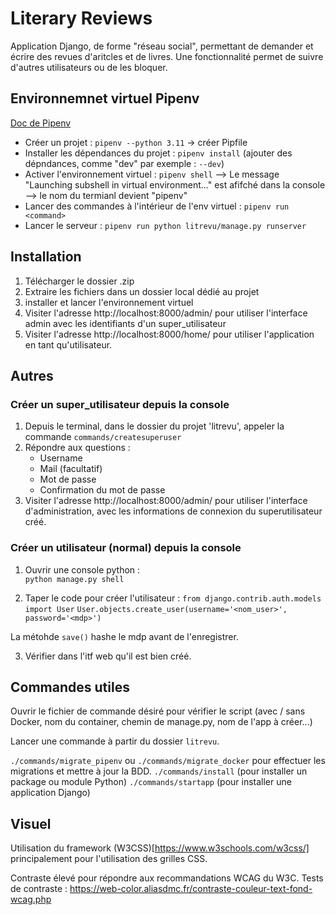 
# Literary Reviews 
Application Django, de forme "réseau social", permettant de demander et écrire des revues d'aritcles et de livres. Une fonctionnalité permet de suivre d'autres utilisateurs ou de les bloquer. 

## Environnemnet virtuel Pipenv 
[Doc de Pipenv](https://post-it.pycolore.fr/post-it/python/pipenv) 

*  Créer un projet : `pipenv --python 3.11` -> créer Pipfile 
*  Installer les dépendances du projet : `pipenv install` (ajouter des dépndances, comme "dev" par exemple : `--dev`) 
*  Activer l'environnement virtuel : `pipenv shell` 
    --> Le message "Launching subshell in virtual environment..." est afifché dans la console  
    --> le nom du termianl devient "pipenv" 
*  Lancer des commandes à l'intérieur de l'env virtuel : `pipenv run <command>` 
*  Lancer le serveur : `pipenv run python litrevu/manage.py runserver` 


## Installation 

1. Télécharger le dossier .zip 
2. Extraire les fichiers dans un dossier local dédié au projet 
3. installer et lancer l'environnement virtuel 
4. Visiter l'adresse http://localhost:8000/admin/ pour utiliser l'interface admin avec les identifiants d'un super_utilisateur 
5. Visiter l'adresse http://localhost:8000/home/ pour utiliser l'application en tant qu'utilisateur. 


## Autres 

### Créer un super_utilisateur depuis la console 

1. Depuis le terminal, dans le dossier du projet 'litrevu', appeler la commande `commands/createsuperuser` 
2. Répondre aux questions :    
    * Username 
    * Mail (facultatif) 
    * Mot de passe 
    * Confirmation du mot de passe 
3. Visiter l'adresse http://localhost:8000/admin/ pour utiliser l'interface d'administration, avec les informations de connexion du superutilisateur créé. 


### Créer un utilisateur (normal) depuis la console 

1.  Ouvrir une console python :    
`python manage.py shell`    

2.  Taper le code pour créer l'utilisateur : 
`from django.contrib.auth.models import User` 
`User.objects.create_user(username='<nom_user>', password='<mdp>')` 

La métohde `save()` hashe le mdp avant de l'enregistrer. 

3.  Vérifier dans l'itf web qu'il est bien créé. 


## Commandes utiles 

Ouvrir le fichier de commande désiré pour vérifier le script (avec / sans Docker, nom du container, chemin de manage.py, nom de l'app à créer...) 

Lancer une commande à partir du dossier `litrevu`. 

`./commands/migrate_pipenv` ou `./commands/migrate_docker` pour effectuer les migrations et mettre à jour la BDD. 
`./commands/install` (pour installer un package ou module Python) 
`./commands/startapp` (pour installer une application Django) 


## Visuel 

Utilisation du framework (W3CSS)[https://www.w3schools.com/w3css/] principalement pour l'utilisation des grilles CSS. 

Contraste élevé pour répondre aux recommandations WCAG du W3C. 
Tests de contraste : https://web-color.aliasdmc.fr/contraste-couleur-text-fond-wcag.php

